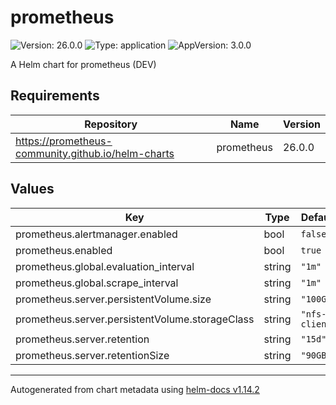 # prometheus

![Version: 26.0.0](https://img.shields.io/badge/Version-26.0.0-informational?style=flat-square) ![Type: application](https://img.shields.io/badge/Type-application-informational?style=flat-square) ![AppVersion: 3.0.0](https://img.shields.io/badge/AppVersion-3.0.0-informational?style=flat-square)

A Helm chart for prometheus (DEV)

## Requirements

| Repository | Name | Version |
|------------|------|---------|
| https://prometheus-community.github.io/helm-charts | prometheus | 26.0.0 |

## Values

| Key | Type | Default | Description |
|-----|------|---------|-------------|
| prometheus.alertmanager.enabled | bool | `false` |  |
| prometheus.enabled | bool | `true` |  |
| prometheus.global.evaluation_interval | string | `"1m"` |  |
| prometheus.global.scrape_interval | string | `"1m"` |  |
| prometheus.server.persistentVolume.size | string | `"100Gi"` |  |
| prometheus.server.persistentVolume.storageClass | string | `"nfs-client"` |  |
| prometheus.server.retention | string | `"15d"` |  |
| prometheus.server.retentionSize | string | `"90GB"` |  |

----------------------------------------------
Autogenerated from chart metadata using [helm-docs v1.14.2](https://github.com/norwoodj/helm-docs/releases/v1.14.2)
